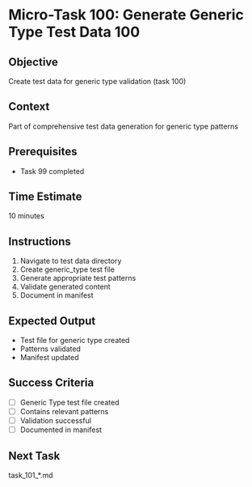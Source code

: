 # Micro-Task 100: Generate Generic Type Test Data 100

## Objective
Create test data for generic type validation (task 100)

## Context
Part of comprehensive test data generation for generic type patterns

## Prerequisites
- Task 99 completed

## Time Estimate
10 minutes

## Instructions
1. Navigate to test data directory
2. Create generic_type test file
3. Generate appropriate test patterns
4. Validate generated content
5. Document in manifest

## Expected Output
- Test file for generic type created
- Patterns validated
- Manifest updated

## Success Criteria
- [ ] Generic Type test file created
- [ ] Contains relevant patterns
- [ ] Validation successful
- [ ] Documented in manifest

## Next Task
task_101_*.md